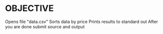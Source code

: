 # OBJECTIVE
   Opens file "data.csv"
   Sorts data by price
   Prints results to standard out
   After you are done submit source and output


